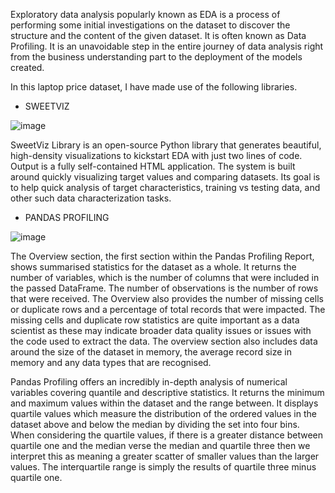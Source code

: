 Exploratory data analysis popularly known as EDA is a process of performing some initial investigations on the dataset to discover the structure and the content of the given dataset. It is often known as Data Profiling. It is an unavoidable step in the entire journey of data analysis right from the business understanding part to the deployment of the models created.

In this laptop price dataset, I have made use of the following libraries.

- SWEETVIZ

![image](https://user-images.githubusercontent.com/90493668/174609457-4c94ffc4-63ab-49da-bff5-b0ecd0bf0cdb.png)

SweetViz Library is an open-source Python library that generates beautiful, high-density visualizations to kickstart EDA with just two lines of code. Output is a fully self-contained HTML application. The system is built around quickly visualizing target values and comparing datasets. Its goal is to help quick analysis of target characteristics, training vs testing data, and other such data characterization tasks.

- PANDAS PROFILING

![image](https://user-images.githubusercontent.com/90493668/174610086-d6b7ef39-f036-4bb4-81e7-661503d26d09.png)

The Overview section, the first section within the Pandas Profiling Report, shows summarised statistics for the dataset as a whole. It returns the number of variables, which is the number of columns that were included in the passed DataFrame. The number of observations is the number of rows that were received. The Overview also provides the number of missing cells or duplicate rows and a percentage of total records that were impacted. The missing cells and duplicate row statistics are quite important as a data scientist as these may indicate broader data quality issues or issues with the code used to extract the data. The overview section also includes data around the size of the dataset in memory, the average record size in memory and any data types that are recognised.

Pandas Profiling offers an incredibly in-depth analysis of numerical variables covering quantile and descriptive statistics. It returns the minimum and maximum values within the dataset and the range between. It displays quartile values which measure the distribution of the ordered values in the dataset above and below the median by dividing the set into four bins. When considering the quartile values, if there is a greater distance between quartile one and the median verse the median and quartile three then we interpret this as meaning a greater scatter of smaller values than the larger values. The interquartile range is simply the results of quartile three minus quartile one.
